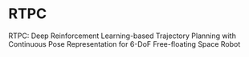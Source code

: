 # RTPC
RTPC: Deep Reinforcement Learning-based Trajectory Planning with Continuous Pose Representation for 6-DoF Free-floating Space Robot
